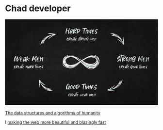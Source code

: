 # Chad developer

![strong men weak men time](strong%20men%20weak%20men%20time%20loop.png)

[The data structures and algorithms of humanity](The%20data%20structures%20and%20algorithms%20of%20humanity.md)

I [making the web more beautiful and blazingly fast](making%20the%20web%20more%20beautiful%20and%20blazingly%20fast.md)